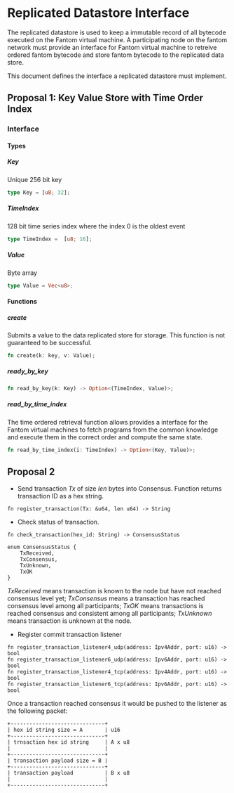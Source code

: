 # Replicated Datastore Interface

The replicated datastore is used to keep a immutable record of all bytecode executed on the
Fantom virtual machine. A participating node on the fantom network must provide an interface
for Fantom virtual machine to retreive ordered fantom bytecode and store fantom bytecode
to the replicated data store.

This document defines the interface a replicated datastore must implement.


## Proposal 1: Key Value Store with Time Order Index

### Interface

#### Types

##### Key
Unique 256 bit key
```rust
type Key = [u8; 32];
```

##### TimeIndex
128 bit time series index where the index 0 is the oldest event
```rust
type TimeIndex =  [u8; 16];
```

##### Value
Byte array 
```rust
type Value = Vec<u8>;
```

#### Functions

##### create
Submits a value to the data replicated store for storage. This function is not guaranteed
to be successful.
```rust
fn create(k: key, v: Value);
```
##### ready_by_key
```rust
fn read_by_key(k: Key) -> Option<(TimeIndex, Value)>;
```
##### read_by_time_index

The time ordered retrieval function allows provides a interface for the Fantom
virtual machines to fetch programs from the common knowledge and execute them in the correct
order and compute the same state.

```rust
fn read_by_time_index(i: TimeIndex) -> Option<(Key, Value)>;
```

## Proposal 2

* Send transaction *Tx* of size *len* bytes into Consensus. Function returns transaction ID as a hex string.
```
fn register_transaction(Tx: &u64, len u64) -> String
```

* Check status of transaction.
```
fn check_transaction(hex_id: String) -> ConsensusStatus
```

```
enum ConsensusStatus {
    TxReceived,
    TxConsensus,
    TxUnknown,
    TxOK
}
```
*TxReceived* means transaction is known to the node but have not reached consensus level yet;
*TxConsensus* means a transaction has reached consensus level among all participants;
*TxOK* means transactions is reached consensus and consistent among all participants;
*TxUnknown* means transaction is unknown at the node.


* Register commit transaction listener
```
fn register_transaction_listener4_udp(address: Ipv4Addr, port: u16) -> bool
fn register_transaction_listener6_udp(address: Ipv6Addr, port: u16) -> bool
fn register_transaction_listener4_tcp(address: Ipv4Addr, port: u16) -> bool
fn register_transaction_listener6_tcp(address: Ipv6Addr, port: u16) -> bool
```

Once a transaction reached consensus it would be pushed to the listener as the following packet:
```
+------------------------------+
| hex id string size = A       | u16
+------------------------------+
| trnsaction hex id string     | A x u8
|                              |
+------------------------------+
| transaction payload size = B |
+------------------------------+
| transaction payload          | B x u8
|                              |
+------------------------------+
```




